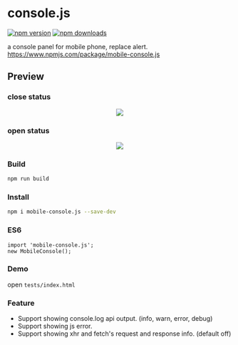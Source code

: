 # console.js

[![npm version](https://img.shields.io/npm/v/mobile-console.js.svg?style=flat-square)](https://www.npmjs.com/package/mobile-console.js)
[![npm downloads](https://img.shields.io/npm/dt/mobile-console.js.svg?style=flat-square)](https://www.npmjs.com/package/mobile-console.js)

a console panel for mobile phone, replace alert.
https://www.npmjs.com/package/mobile-console.js

Preview
-------

### close status
<div align="center">
    <img src="images/close.png" />
</div>

### open status
<div align="center">
    <img src="images/open.png" />
</div>

### Build

``` bash
npm run build
```

### Install

``` bash
npm i mobile-console.js --save-dev
```

### ES6

```
import 'mobile-console.js';
new MobileConsole();
```

### Demo

open `tests/index.html`

### Feature

- Support showing console.log api output. (info, warn, error, debug)
- Support showing js error.
- Support showing xhr and fetch's request and response info. (default off)
